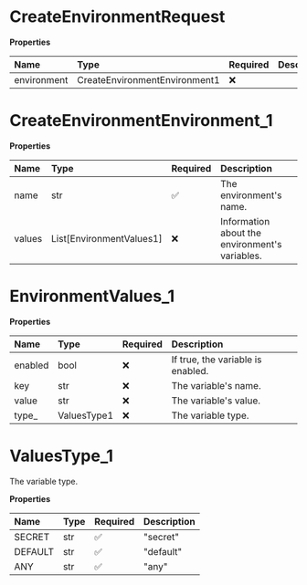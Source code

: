 # CreateEnvironmentRequest

**Properties**

| Name        | Type                          | Required | Description |
| :---------- | :---------------------------- | :------- | :---------- |
| environment | CreateEnvironmentEnvironment1 | ❌       |             |

# CreateEnvironmentEnvironment_1

**Properties**

| Name   | Type                     | Required | Description                                    |
| :----- | :----------------------- | :------- | :--------------------------------------------- |
| name   | str                      | ✅       | The environment's name.                        |
| values | List[EnvironmentValues1] | ❌       | Information about the environment's variables. |

# EnvironmentValues_1

**Properties**

| Name    | Type        | Required | Description                       |
| :------ | :---------- | :------- | :-------------------------------- |
| enabled | bool        | ❌       | If true, the variable is enabled. |
| key     | str         | ❌       | The variable's name.              |
| value   | str         | ❌       | The variable's value.             |
| type\_  | ValuesType1 | ❌       | The variable type.                |

# ValuesType_1

The variable type.

**Properties**

| Name    | Type | Required | Description |
| :------ | :--- | :------- | :---------- |
| SECRET  | str  | ✅       | "secret"    |
| DEFAULT | str  | ✅       | "default"   |
| ANY     | str  | ✅       | "any"       |

<!-- This file was generated by liblab | https://liblab.com/ -->
